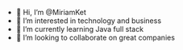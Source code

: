 - 👋 Hi, I’m @MiriamKet
- 👀 I’m interested in technology and business
- 🌱 I’m currently learning Java full stack
- 💞️ I’m looking to collaborate on great companies

<!---
MiriamKet/MiriamKet is a ✨ special ✨ repository because its `README.md` (this file) appears on your GitHub profile.
You can click the Preview link to take a look at your changes.
--->
